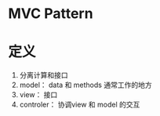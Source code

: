 # MVC Pattern

# 定义
1. 分离计算和接口
2. model： data 和 methods 通常工作的地方
3. view： 接口
4. controler： 协调view 和 model 的交互

